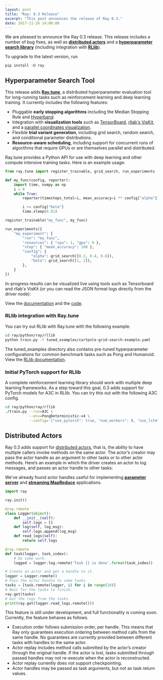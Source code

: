```yaml
---
layout: post
title: "Ray: 0.3 Release"
excerpt: "This post announces the release of Ray 0.3."
date: 2017-11-26 14:00:00
---
```


We are pleased to announce the Ray 0.3 release. This release includes a number
of bug fixes, as well as [**distributed actors**][1] and a [**hyperparameter
search library**][2] (including integration with [**RLlib**][3]).

To upgrade to the latest version, run

```
pip install -U ray
```

## Hyperparameter Search Tool

This release adds [**Ray.tune**][2], a distributed hyperparameter evaluation
tool for long-running tasks such as reinforcement learning and deep learning
training. It currently includes the following features:

- Pluggable **early stopping algorithms** including the Median Stopping Rule and
  [Hyperband][5].
- Integration with **visualization tools** such as [TensorBoard][6],
  [rllab's VisKit][7], and a [parallel coordinates visualization][8].
- Flexible **trial variant generation**, including grid search, random search,
  and conditional parameter distributions.
- **Resource-aware scheduling**, including support for concurrent runs of
  algorithms that require GPUs or are themselves parallel and distributed.

Ray.tune provides a Python API for use with deep learning and other compute
intensive training tasks. Here is an example usage:

```python
from ray.tune import register_trainable, grid_search, run_experiments

def my_func(config, reporter):
    import time, numpy as np
    i = 0
    while True:
        reporter(timesteps_total=i, mean_accuracy=i ** config["alpha"])

        i += config["beta"]
        time.sleep(0.01)

register_trainable("my_func", my_func)

run_experiments({
    "my_experiment": {
        "run": "my_func",
        "resources": { "cpu": 1, "gpu": 0 },
        "stop": { "mean_accuracy": 100 },
        "config": {
            "alpha": grid_search([0.2, 0.4, 0.6]),
            "beta": grid_search([1, 2]),
        },
    }
})
```

In-progress results can be visualized live using tools such as Tensorboard and
rllab's VisKit (or you can read the JSON format logs directly from the driver
node):

View the [documentation][2] and the [code][9].

### RLlib integration with Ray.tune

You can try out RLlib with Ray.tune with the following example.

```bash
cd ray/python/ray/rllib
python train.py -f tuned_examples/cartpole-grid-search-example.yaml
```

The tuned_examples directory also contains pre-tuned hyperparameter
configurations for common benchmark tasks such as Pong and Humanoid. View the
[RLlib documentation][3].

### Initial PyTorch support for RLlib

A complete reinforcement learning library should work with multiple deep
learning frameworks. As a step toward this goal, 0.3 adds support for PyTorch
models for A3C in RLlib. You can try this out with the following A3C config.

```bash
cd ray/python/ray/rllib
./train.py --run=A3C \
           --env=PongDeterministic-v4 \
           --config='{"use_pytorch": true, "num_workers": 8, "use_lstm": false, "model": {"grayscale": true, "zero_mean": false, "dim": 80, "channel_major": true}}'
```

## Distributed Actors

Ray 0.3 adds support for [distributed actors][1], that is, the ability to have
multiple callers invoke methods on the same actor. The actor’s creator may pass
the actor handle as an argument to other tasks or to other actor methods. Here’s
an example in which the driver creates an actor to log messages, and passes an
actor handle to other tasks:

We've already found actor handles useful for implementing [**parameter
server**][10] and [**streaming MapReduce**][11] applications.

```python
import ray

ray.init()

@ray.remote
class Logger(object):
    def __init__(self):
        self.logs = []
    def log(self, log_msg):
        self.logs.append(log_msg)
    def read_logs(self):
        return self.logs

@ray.remote
def task(logger, task_index):
    # Do some work.
    logged = logger.log.remote('Task {} is done'.format(task_index))

# Create an actor and get a handle to it.
logger = Logger.remote()
# Pass the actor handle to some tasks.
tasks = [task.remote(logger, i) for i in range(10)]
# Wait for the tasks to finish.
ray.get(tasks)
# Get the logs from the tasks.
print(ray.get(logger.read_logs.remote()))
```

This feature is still under development, and full functionality is coming soon.
Currently, the feature behaves as follows.

- Execution order follows submission order, per handle. This means that Ray only
  guarantees execution ordering between method calls from the same handle. No
  guarantees are currently provided between different tasks with handles to the
  same actor.
- Actor replay includes method calls submitted by the actor’s creator through
  the original handle. If the actor is lost, tasks submitted through passed
  handles may not re-execute when the actor is reconstructed.
- Actor replay currently does not support checkpointing.
- Actor handles may be passed as task arguments, but not as task return values.


[1]: http://ray.readthedocs.io/en/latest/actors.html#passing-around-actor-handles-experimental
[2]: http://ray.readthedocs.io/en/latest/tune.html
[3]: http://ray.readthedocs.io/en/latest/rllib.html
[4]: https://research.google.com/pubs/pub46180.html
[5]: https://arxiv.org/abs/1603.06560
[6]: https://www.tensorflow.org/get_started/summaries_and_tensorboard
[7]: https://media.readthedocs.org/pdf/rllab/latest/rllab.pdf
[8]: https://en.wikipedia.org/wiki/Parallel_coordinates
[9]: https://github.com/ray-project/ray/tree/master/python/ray/tune
[10]: http://ray.readthedocs.io/en/latest/example-parameter-server.html
[11]: http://ray.readthedocs.io/en/latest/example-streaming.html
